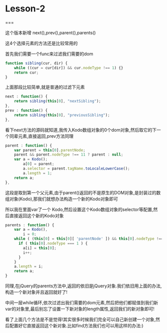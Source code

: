# Lesson-2

===

这个版本新增 next(),prev(),parent(),parents()

这4个选择元素的方法还是比较常用的

首先我们需要一个func来过滤我们需要的dom
```javascript
function sibling(cur, dir) {
    while ((cur = cur[dir]) && cur.nodeType !== 1) {}
    return cur;
}
```

上面那段比较简单,就是普通的过滤下元素

```javascript
next : function() {
    return sibling(this[0], "nextSibling");
},
prev : function() {
    return sibling(this[0], "previousSibling");
},
```

看下next方法的源码就知道,我传入Kodo数组对象的0个dom对象,然后取它的下一个同辈元素,直接返回,prev方法同理

```javascript
parent : function() {
    var parent = this[0].parentNode;
    parent && parent.nodeType !== 11 ? parent : null;
    var a = Kodo();
        a[0] = parent;
        a.selector = parent.tagName.toLocaleLowerCase();
        a.length = 1;
    return a;
},
```

这段是取到第一个父元素,由于parent()返回的不是原生的DOM对象,是封装过的数组对象(Kodo),那我们就想办法构造一个新的Kodo对象即可

所以我在里面var了一个 Kodo,然后设置这个Kodo数组对象的selector等配置,然后直接返回这个新的Kodo对象

```javascript
parents : function() {
    var a = Kodo(),
        i = 0;
    while ( (this[0] = this[0][ 'parentNode' ]) && this[0].nodeType !== 9 ) {
      if ( this[0].nodeType === 1 ) {
        a[i] = this[0];
        i++;
      }
    }
    a.length = i;
    return a;
}
```

同理,在jQuery的parents方法中,返回的依旧是jQuery对象.我们依旧用上面的办法,构造一个新对象并且返回就好了!

中间一层while循环,依次过滤出我们需要的dom元素,然后把他们都赋值到我们新var的对象里,最后别忘了设置一下新对象的length属性,返回我们的新对象即可!

看了上面几个方法是不是觉得!其实很多时候我们完全可以自己新创建一个对象,然后配置好它直接返回这个新对象.比如find方法我们也可以用这样的办法:)


